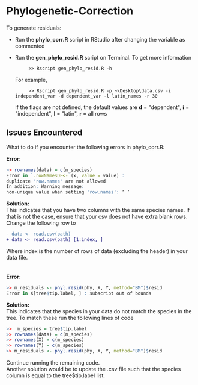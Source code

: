 # Phylogenetic-Correction

To generate residuals:

* Run the **phylo_corr.R** script in RStudio after changing the variable as commented
* Run the **gen_phylo_resid.R** script on Terminal. To get more information 

           >> Rscript gen_phylo_resid.R -h
           
  For example, 
           
           >> Rscript gen_phylo_resid.R -p ~\Desktop\data.csv -i independent_var -d dependent_var -l latin_names -r 30
           
  If the flags are not defined, the default values are **d** = "dependent", **i** = "independent", **l** = "latin", **r** = all rows

          


## Issues Encountered

What to do if you encounter the following errors in phylo_corr.R:

**Error:**
```R
>> rownames(data) = c(m_species)
Error in `.rowNamesDF<-`(x, value = value) : 
duplicate 'row.names' are not allowed
In addition: Warning message:
non-unique value when setting 'row.names': ‘ ’
``` 
**Solution:** <br>
  This indicates that you have two columns with the same species names. If that is not the case, ensure that your csv does not have extra blank rows. Change the following row to 
  
 ```diff
 - data <- read.csv(path) 
 + data <- read.csv(path) [1:index, ]
 ```
 Where index is the number of rows of data (excluding the header) in your data file.
 <br><br><br>
 **Error:**
```R
>> m_residuals <- phyl.resid(phy, X, Y, method="BM")$resid
Error in X[tree$tip.label, ] : subscript out of bounds
```
**Solution:** <br>
This indicates that the species in your data do not match the species in the tree. To match these run the following lines of code
```R
>>  m_species = tree$tip.label
>> rownames(data) = c(m_species)
>> rownames(X) = c(m_species)
>> rownames(Y) = c(m_species)
>> m_residuals <- phyl.resid(phy, X, Y, method="BM")$resid
```
Continue running the remaining code.
<br>
Another solution would be to update the .csv file such that the species column is equal to the tree$tip.label list.


 
 
